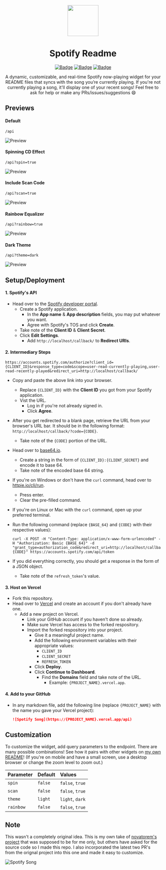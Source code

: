 <div align="center">
  <img src="assets/spotify.svg" width="100" align="center">
  <h1>Spotify Readme</h1>

  [![Badge](https://img.shields.io/github/issues/itstommi/Spotify-Readme?style=for-the-badge)](https://github.com/itstommi/Spotify-Readme/issues)
  [![Badge](https://img.shields.io/github/forks/itstommi/Spotify-Readme?style=for-the-badge)](https://github.com/itstommi/Spotify-Readme/network)
  [![Badge](https://img.shields.io/github/stars/itstommi/Spotify-Readme?style=for-the-badge)](https://github.com/itstommi/Spotify-Readme/stargazers)

</div>

<p align="center">
  A dynamic, customizable, and real-time Spotify now-playing widget for your README files that syncs with the song you’re currently playing. If you're not currently playing a song, it'll display one of your recent songs! Feel free to ask for help or make any PRs/issues/suggestions 😄
</p>

## Previews

#### Default
```
/api
```
![Preview](https://itstommi.vercel.app/api)

#### Spinning CD Effect
```
/api?spin=true
```
![Preview](https://itstommi.vercel.app/api?spin=true)

#### Include Scan Code
```
/api?scan=true
```
![Preview](https://itstommi.vercel.app/api?scan=true)

#### Rainbow Equalizer
```
/api?rainbow=true
```
![Preview](https://itstommi.vercel.app/api?rainbow=true)

#### Dark Theme
```
/api?theme=dark
```
![Preview](https://itstommi.vercel.app/api?theme=dark)

## Setup/Deployment

#### 1. Spotify's API

* Head over to the <a href="https://developer.spotify.com/dashboard/">Spotify developer portal</a>.
  * Create a Spotify application.
    * In the **App name** & **App description** fields, you may put whatever you want.
    * Agree with Spotify's TOS and click **Create**.
  * Take note of the **Client ID** & **Client Secret**.
  * Click **Edit Settings**.
    * Add `http://localhost/callback/` to **Redirect URIs**.

#### 2. Intermediary Steps

```
https://accounts.spotify.com/authorize?client_id={CLIENT_ID}&response_type=code&scope=user-read-currently-playing,user-read-recently-played&redirect_uri=http://localhost/callback/
```

* Copy and paste the above link into your browser.
  * Replace `{CLIENT_ID}` with the **Client ID** you got from your Spotify application.
  * Vist the URL.
    * Log in if you're not already signed in.
    * Click **Agree**.
* After you get redirected to a blank page, retrieve the URL from your browser's URL bar. It should be in the following format: `http://localhost/callback/?code={CODE}`.
  * Take note of the `{CODE}` portion of the URL.
* Head over to <a href="https://base64.io">base64.io</a>.
  * Create a string in the form of `{CLIENT_ID}:{CLIENT_SECRET}` and encode it to base 64.
  * Take note of the encoded base 64 string.
* If you're on Windows or don't have the `curl` command, head over to <a href="https://httpie.io/cli/run">httpie.io/cli/run</a>.
  * Press enter.
  * Clear the pre-filled command.
* If you're on Linux or Mac with the `curl` command, open up your preferred terminal.
* Run the following command (replace `{BASE_64}` and `{CODE}` with their respective values):

  ```
  curl -X POST -H "Content-Type: application/x-www-form-urlencoded" -H "Authorization: Basic {BASE_64}" -d "grant_type=authorization_code&redirect_uri=http://localhost/callback/&code={CODE}" https://accounts.spotify.com/api/token
  ```

* If you did everything correctly, you should get a response in the form of a JSON object.
  * Take note of the `refresh_token`'s value.

#### 3. Host on Vercel

* Fork this repository.
* Head over to <a href="https://vercel.com">Vercel</a> and create an account if you don't already have one.
  * Add a new project on Vercel.
    * Link your GitHub account if you haven't done so already.
    * Make sure Vercel has access to the forked respository.
    * Import the forked respository into your project.
      * Give it a meaningful project name.
      * Add the following environment variables with their appropriate values:
        * `CLIENT_ID`
        * `CLIENT_SECRET`
        * `REFRESH_TOKEN`
      * Click **Deploy**.
      * Click **Continue to Dashboard**.
        * Find the **Domains** field and take note of the URL.
          * Example: `{PROJECT_NAME}.vercel.app`.

#### 4. Add to your GitHub

* In any markdown file, add the following line (replace `{PROJECT_NAME}` with the name you gave your Vercel project):

  ```markdown
  ![Spotify Song](https://{PROJECT_NAME}.vercel.app/api)
  ```

## Customization

<p>
  To customize the widget, add query parameters to the endpoint. There are many possible combinations! See how it pairs with other widgets on <a href="https://github.com/tthn0/tthn0">my own README</a>! (If you're on mobile and have a small screen, use a desktop browser or change the zoom level to zoom out.)
</p>

| Parameter   | Default    | Values          |
| :--------   | :-------   | :-------------- |
| `spin`      | `false`    | `false`, `true` |
| `scan`      | `false`    | `false`, `true` |
| `theme`     | `light`    | `light`, `dark` |
| `rainbow`   | `false`    | `false`, `true` |

## Note

This wasn't a completely original idea. This is my own take of <a href="https://github.com/novatorem/novatorem">novatorem's project</a> that was supposed to be for me only, but others have asked for the source code so I made this repo. I also incorporated the latest two PR's from the orignal project into this one and made it easy to customize.

![Spotify Song](https://spotify-readme.vercel.app/api)

